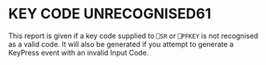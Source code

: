 




<h1 class="heading"><span class="name">KEY CODE UNRECOGNISED</span><span class="command">61</span></h1>

This report is given if a key code supplied to `⎕SR` or `⎕PFKEY` is not recognised as a valid code. It will also be generated if you attempt to generate a KeyPress event with an invalid Input Code.



